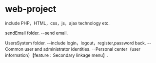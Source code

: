 # web-project
include PHP，HTML，css，js，ajax technology etc.

sendEmail folder.
--send email.

UsersSystem folder.
--include login，logout，register,password back.
--Common user and administrator identities.
--Personal center（user information）【feature：Secondary linkage menu】.
